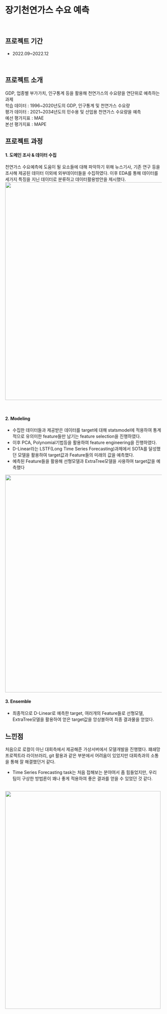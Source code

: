 # 장기천연가스 수요 예측

<br/>

## 프로젝트 기간
- 2022.09~2022.12

<br/>

## 프로젝트 소개
GDP, 업종별 부가가치, 인구통계 등을 활용해 천연가스의 수요량을 연단위로 예측하는 과제
<br/>학습 데이터 : 1996~2020년도의 GDP, 인구통계 및 천연가스 수요량<br/>
평가 데이터 : 2021~2034년도의 민수용 및 산업용 천연가스 수요량을 예측<br/>
예선 평가지표 : MAE<br/>
본선 평가지표 : MAPE<br/>

## 프로젝트 과정
#### 1. 도메인 조사 & 데이터 수집
천연가스 수요예측에 도움이 될 요소들에 대해 파악하기 위해 뉴스기사, 기존 연구 등을 조사해 제공된 데이터 이외에 외부데이터들을 수집하였다.
이후 EDA를 통해 데이터를 세가지 특징을 지닌 데이터로 분류하고 데이터활용방안을 제시했다.
<img src="https://user-images.githubusercontent.com/97331900/217025979-4bafc493-4f93-43c7-9d8e-f0d601409656.png"  width="1000" height="700">

<br/>

#### 2. Modeling
- 수집한 데이터들과 제공받은 데이터를 target에 대해 statsmodel에 적용하여 통계적으로 유의미한 feature들만 남기는 feature selection을 진행하였다.
- 이후 PCA, Polynomial기법등을 활용하여 feature engineering을 진행하였다.
- D-Linear라는 LSTF(Long Time Series Forecasting)과제에서 SOTA를 달성했던 모델을 활용하여 target값과 Feature들의 미래의 값을 예측했다.
- 예측된 Feature들을 활용해 선형모델과 ExtraTree모델을 사용하여 target값을 예측했다
<img src="https://user-images.githubusercontent.com/97331900/217025450-1b34f0cc-0411-4a2f-8576-720dbfdf50c0.png"  width="1000" height="700">

 <br/>
 
 #### 3. Ensemble
 - 최종적으로 D-Linear로 예측한 target, 여러개의 Feature들로 선형모델, ExtraTree모델을 활용하여 얻은 target값을 앙상블하여 최종 결과물을 얻었다.

## 느낀점
처음으로 로컬이 아닌 대회측에서 제공해준 가상서버에서 모델개발을 진행했다. 퍠쇄망 프로젝트라 라이브러리, git 활용과 같은 부분에서 어려움이 있었지만 대회측과의 소통을
통해 잘 해결했던거 같다.
- Time Series Forecasting task는 처음 접해보는 분야여서 좀 힘들었지만, 우리 팀이 구상한 방법론이 꽤나 좋게 적용하여 좋은 결과를 얻을 수 있었던 것 같다.<br/><br/>

<img src="https://user-images.githubusercontent.com/97331900/216931710-b9c0d9de-4c86-495c-bda2-7cfd7a3022ce.jpg"  width="500" height="700">
